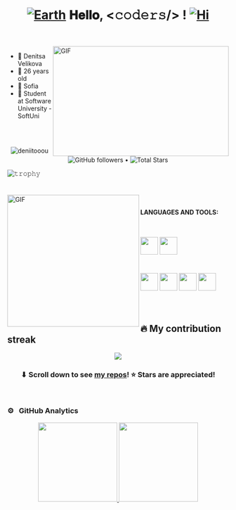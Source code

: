 <h1 align="center">
  <a target="_blank">
    <a href="https://imgbb.com/"><img src="https://i.ibb.co/p3KSxHm/Earth.gif" alt="Earth" border="0"></a>
  </a>
  𝐇𝐞𝐥𝐥𝐨, &lt;𝚌𝚘𝚍𝚎𝚛𝚜/&gt; !
  <a target="_blank">
   <a href="https://imgbb.com/"><img src="https://i.ibb.co/XshKxrN/Hi.gif" alt="Hi" border="0"></a>
  </a>
</h1>

<br/>
<br/>
<a target="_blank">
  <img align="right" height="250" width="400" alt="GIF" src="https://github.com/JayantGoel001/JayantGoel001/blob/master/GIF/code.gif">
</a>

- 💬 Denitsa Velikova
- 💬 26 years old
- 💬 Sofia
- 💬 Student at Software University - SoftUni

<br/>
<br/>

<p align="center">  
  <img src="https://komarev.com/ghpvc/?username=smir45" alt="deniitooou" />
  <img alt="GitHub followers" src="https://img.shields.io/github/followers/smir45?label=Followers&style=social"> •   
  <img src="https://img.shields.io/github/stars/deniitooou?label=Stars" alt="Total Stars">
</p>


![𝚝𝚛𝚘𝚙𝚑𝚢](https://github-profile-trophy.vercel.app/?username=JayantGoel001&column=9&margin-w=15&margin-h=15&no-bg=true&no-frame=true&theme=juicyfresh)

#

<a target="_blank"><img align="left" height="300" width="300" alt="GIF" src="https://github.com/JayantGoel001/JayantGoel001/blob/master/GIF/github.gif"></a>
<br/>


**LANGUAGES AND TOOLS:**  


<br/>
<br/>
<code><img height="40" width="40" src="https://brandeps.com/logo-download/C/C-Sharp-logo-vector-01.svg"></code>
<code><img height="40" width="40" src="https://cdn.worldvectorlogo.com/logos/dot-net-core-7.svg"></code>

#
<code><img height="40" width="40" src="https://cdn.worldvectorlogo.com/logos/github-icon-1.svg"></code>
<code><img height="40" width="40" src="https://cdn.worldvectorlogo.com/logos/visual-studio-2013.svg"></code>
<code><img height="40" width="40" src="https://cdn.worldvectorlogo.com/logos/microsoft-office-2013.svg"></code>
<code><img height="40" width="40" src="https://cdn.worldvectorlogo.com/logos/adobe-photoshop-2.svg"></code>

<br/>

#
## 🔥 My contribution streak

<p align="center">
  <a href="https://github.com/deniitooou/github-readme-streak-stats">
    <img src="https://github-readme-streak-stats.herokuapp.com/?user=smir45#version3"/>
  </a>
</p>

<h3 align="center">⬇ Scroll down to see <a href="https://github.com/deniitooou?tab=repositories">my repos</a>! ⭐ Stars are appreciated!</h3>

<br/>

### ⚙️ &nbsp; GitHub Analytics

<p align="center">
<a href="https://github.com/deniitooou">
  <img height="180em" src="https://github-readme-stats-eight-theta.vercel.app/api?username=deniitooou&show_icons=true&theme=vue-light&include_all_commits=true&count_private=true" />
  <img height="180em" src="https://github-readme-stats-eight-theta.vercel.app/api/top-langs/?username=deniitooou&layout=compact&exclude_lang=java+r&theme=vue-light" />
</a>
</p>

<div align="center">

<br/>
